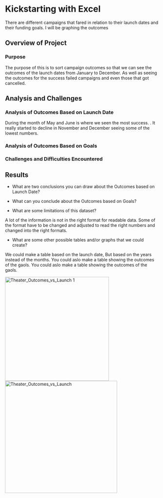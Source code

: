  # Kickstarting with Excel
 There are different campaigns that  fared in relation to their launch dates and their funding goals. I will be graphing the outcomes
## Overview of Project

### Purpose
The purpose of this is to sort campaign outcomes so that we can see the outcomes of the launch dates from January to December. As well as seeing the outcomes for the success failed campaigns and even those that got cancelled.
## Analysis and Challenges

### Analysis of Outcomes Based on Launch Date
During the month of May and June is where we seen the most success. .  It really started to decline in November and December seeing some of the lowest numbers. 
### Analysis of Outcomes Based on Goals

### Challenges and Difficulties Encountered

## Results

- What are two conclusions you can draw about the Outcomes based on Launch Date?

- What can you conclude about the Outcomes based on Goals?

- What are some limitations of this dataset?

A lot of the information is not in the right format for readable data. Some of the format have to be changed and adjusted to read the right numbers and changed into the right formats.  
- What are some other possible tables and/or graphs that we could create?

We could make a table based on the launch date, But based on the years instead of the months. 
You could aslo make a table showing the outcomes of the gaols. You could aslo make a table showing the outcomes of the gaols. 

<img width="341" alt="Theater_Outcomes_vs_Launch 1" src="https://user-images.githubusercontent.com/109318020/186756565-61fa261e-925e-4e51-b057-0e59388e144c.png">
<img width="368" alt="Theater_Outcomes_vs_Launch" src="https://user-images.githubusercontent.com/109318020/186757148-ae554c90-1239-453e-8c3e-34db7724f385.png">
